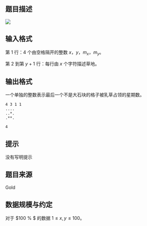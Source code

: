 ## 题目描述

![](file://pic2.jpg)

## 输入格式

第 $1$ 行：$4$ 个由空格隔开的整数 $x$，$y$，$m_x$，$m_y$。

第 $2$ 到第 $y+1$ 行：每行由 $x$ 个字符描述草地。

## 输出格式

一个单独的整数表示最后一个不是大石块的格子被乳草占领的星期数。

```input1
4 3 1 1
....
..*.
.**.
```

```output1
4
```

## 提示

没有写明提示

## 题目来源

Gold

## 数据规模与约定

对于 $100 \% $ 的数据 $1 \le x,y \le 100$。
